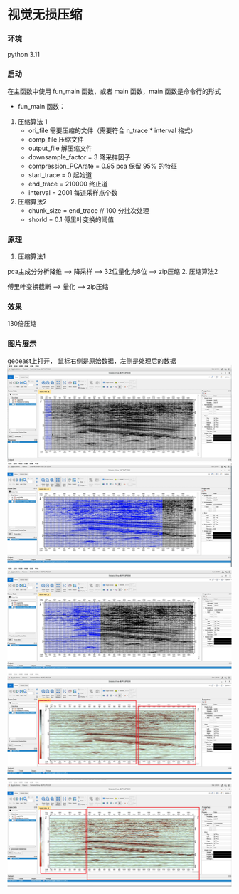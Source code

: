 

# 视觉无损压缩
### 环境
python 3.11

### 启动
在主函数中使用 fun_main 函数，或者 main 函数，main 函数是命令行的形式

- fun_main 函数：
1. 压缩算法 1
    - ori_file  需要压缩的文件（需要符合 n_trace * interval 格式）
    - comp_file 压缩文件 
    - output_file  解压缩文件
    -  downsample_factor = 3   降采样因子
    - compression_PCArate = 0.95   pca 保留 95% 的特征
    - start_trace = 0 起始道
    - end_trace = 210000  终止道
    - interval = 2001 每道采样点个数 
2. 压缩算法2
    - chunk_size = end_trace // 100 分批次处理
    - shorld = 0.1 傅里叶变换的阈值

### 原理

1. 压缩算法1
   
pca主成分分析降维 --> 降采样 --> 32位量化为8位 --> zip压缩
2. 压缩算法2
    
傅里叶变换截断 --> 量化 --> zip压缩 


### 效果
130倍压缩
### 图片展示
geoeast上打开，
鼠标右侧是原始数据，左侧是处理后的数据
![Image 1](pic/1.png)
![Image 2](pic/2.png)
![Image 3](pic/3.png)
![Image 4](pic/4.png)
![Image 5](pic/5.png)
